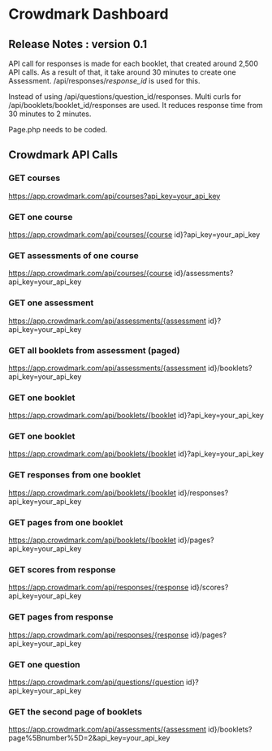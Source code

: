 # Crowdmark Dashboard

## Release Notes : version 0.1
API call for responses is made for each booklet, that created around 2,500 API calls. As a result of that, it take around 30 minutes to create one Assessment. /api/responses/*response_id* is used for this.

Instead of using /api/questions/question_id/responses. Multi curls for /api/booklets/booklet_id/responses are used. It reduces response time from 30 minutes to 2 minutes.

Page.php needs to be coded.

## Crowdmark API Calls
### GET courses
https://app.crowdmark.com/api/courses?api_key=your_api_key

### GET one course
https://app.crowdmark.com/api/courses/{course id}?api_key=your_api_key

### GET assessments of one course
https://app.crowdmark.com/api/courses/{course id}/assessments?api_key=your_api_key

### GET one assessment
https://app.crowdmark.com/api/assessments/{assessment id}?api_key=your_api_key

### GET all booklets from assessment (paged)
https://app.crowdmark.com/api/assessments/{assessment id}/booklets?api_key=your_api_key

### GET one booklet
https://app.crowdmark.com/api/booklets/{booklet id}?api_key=your_api_key

### GET one booklet
https://app.crowdmark.com/api/booklets/{booklet id}?api_key=your_api_key

### GET responses from one booklet
https://app.crowdmark.com/api/booklets/{booklet id}/responses?api_key=your_api_key

### GET pages from one booklet
https://app.crowdmark.com/api/booklets/{booklet id}/pages?api_key=your_api_key

### GET scores from response
https://app.crowdmark.com/api/responses/{response id}/scores?api_key=your_api_key

### GET pages from response
https://app.crowdmark.com/api/responses/{response id}/pages?api_key=your_api_key

### GET one question
https://app.crowdmark.com/api/questions/{question id}?api_key=your_api_key

### GET the second page of booklets
https://app.crowdmark.com/api/assessments/{assessment id}/booklets?page%5Bnumber%5D=2&api_key=your_api_key
